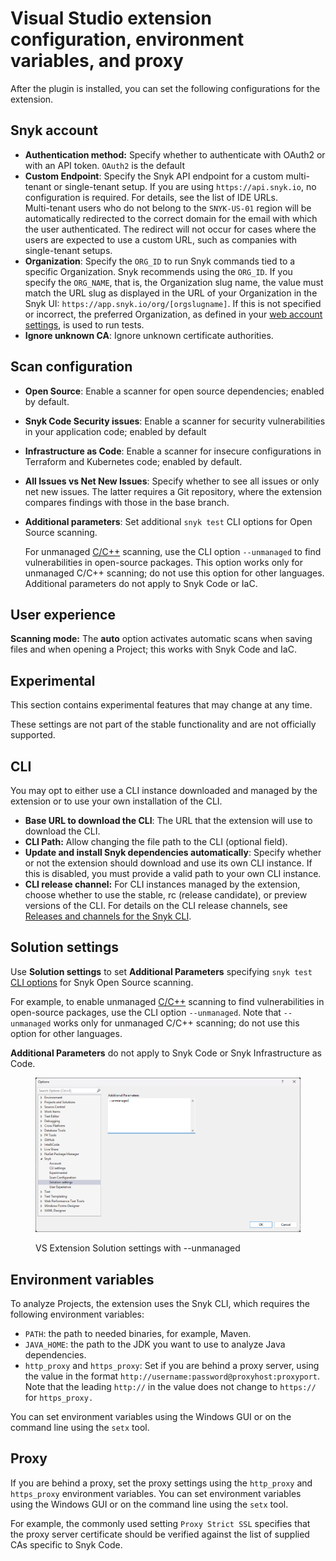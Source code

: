 # Visual Studio extension configuration, environment variables, and proxy

After the plugin is installed, you can set the following configurations for the extension.

## Snyk account <a href="#snyk-account" id="snyk-account"></a>

* **Authentication method:** Specify whether to authenticate with OAuth2 or with an API token. `OAuth2` is the default
* **Custom Endpoint**: Specify the Snyk API endpoint for a custom multi-tenant or single-tenant setup. If you are using `https://api.snyk.io`, no configuration is required. For details, see the list of IDE URLs.\
  Multi-tenant users who do not belong to the `SNYK-US-01` region will be automatically redirected to the correct domain for the email with which the user authenticated. The redirect will not occur for cases where the users are expected to use a custom URL, such as companies with single-tenant setups.
* **Organization**: Specify the `ORG_ID` to run Snyk commands tied to a specific Organization. Snyk recommends using the `ORG_ID`. If you specify the `ORG_NAME`, that is, the Organization slug name, the value must match the URL slug as displayed in the URL of your Organization in the Snyk UI: `https://app.snyk.io/org/[orgslugname]`.  If this is not specified or incorrect, the preferred Organization, as defined in your [web account settings](https://app.snyk.io/account), is used to run tests.
* **Ignore unknown CA**: Ignore unknown certificate authorities.

## Scan configuration <a href="#scan-configuration" id="scan-configuration"></a>

* **Open Source**: Enable a scanner for open source dependencies; enabled by default.
* **Snyk Code Security issues**: Enable a scanner for security vulnerabilities in your application code; enabled by default
* **Infrastructure as Code**: Enable a scanner for insecure configurations in Terraform and Kubernetes code; enabled by default.
* **All Issues vs Net New Issues**: Specify whether to see all issues or only net new issues. The latter requires a Git repository, where the extension compares findings with those in the base branch.
*   **Additional parameters**: Set additional `snyk test` CLI options for Open Source scanning.

    For unmanaged [C/C++](../../../supported-languages/supported-languages-list/c-c++/) scanning, use the CLI option `--unmanaged` to find vulnerabilities in open-source packages. This option works only for unmanaged C/C++ scanning; do not use this option for other languages. Additional parameters do not apply to Snyk Code or IaC.

## User experience

**Scanning mode:** The **auto** option activates automatic scans when saving files and when opening a Project; this works with Snyk Code and IaC.

## Experimental

This section contains experimental features that may change at any time.&#x20;

These settings are not part of the stable functionality and are not officially supported. &#x20;

## CLI

You may opt to either use a CLI instance downloaded and managed by the extension or to use your own installation of the CLI.

* **Base URL to download the CLI**: The URL that the extension will use to download the CLI.
* **CLI Path:** Allow changing the file path to the CLI (optional field).
* **Update and install Snyk dependencies automatically**: Specify whether or not the extension should download and use its own CLI instance. If this is disabled, you must provide a valid path to your own CLI instance.
* **CLI release channel:** For CLI instances managed by the extension, choose whether to use the stable, rc (release candidate), or preview versions of the CLI. For details on the CLI release channels, see [Releases and channels for the Snyk CLI](../../snyk-cli/releases-and-channels-for-the-snyk-cli.md).

## Solution settings

Use **Solution settings** to set **Additional Parameters** specifying `snyk test` [CLI options](../../snyk-cli/commands/test.md) for Snyk Open Source scanning.&#x20;

For example, to enable unmanaged [C/C++](../../../supported-languages/supported-languages-list/c-c++/) scanning to find vulnerabilities in open-source packages, use the CLI option `--unmanaged`. Note that `--unmanaged` works only for unmanaged C/C++ scanning; do not use this option for other languages.&#x20;

**Additional Parameters** do not apply to Snyk Code or Snyk Infrastructure as Code.&#x20;

<div data-full-width="false"><figure><img src="../../../.gitbook/assets/Screenshot 2025-01-08 164652.png" alt=""><figcaption><p>VS Extension Solution settings with --unmanaged</p></figcaption></figure></div>

## Environment variables

To analyze Projects, the extension uses the Snyk CLI, which requires the following environment variables:

* `PATH`: the path to needed binaries, for example, Maven.
* `JAVA_HOME`: the path to the JDK you want to use to analyze Java dependencies.
* `http_proxy` and `https_proxy`: Set if you are behind a proxy server, using the value in the format `http://username:password@proxyhost:proxyport`.\
  Note that the leading `http://` in the value does not change to `https://` for `https_proxy.`

You can set environment variables using the Windows GUI or on the command line using the `setx` tool.

## Proxy <a href="#proxy" id="proxy"></a>

If you are behind a proxy, set the proxy settings using the `http_proxy` and `https_proxy` environment variables. You can set environment variables using the Windows GUI or on the command line using the `setx` tool.

For example, the commonly used setting `Proxy Strict SSL` specifies that the proxy server certificate should be verified against the list of supplied CAs specific to Snyk Code.
